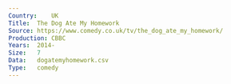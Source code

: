 ```yaml
---
Country:	UK
Title:	The Dog Ate My Homework
Source:	https://www.comedy.co.uk/tv/the_dog_ate_my_homework/
Production:	CBBC
Years:	2014-
Size:	7
Data:	dogatemyhomework.csv
Type:	comedy
---
```

